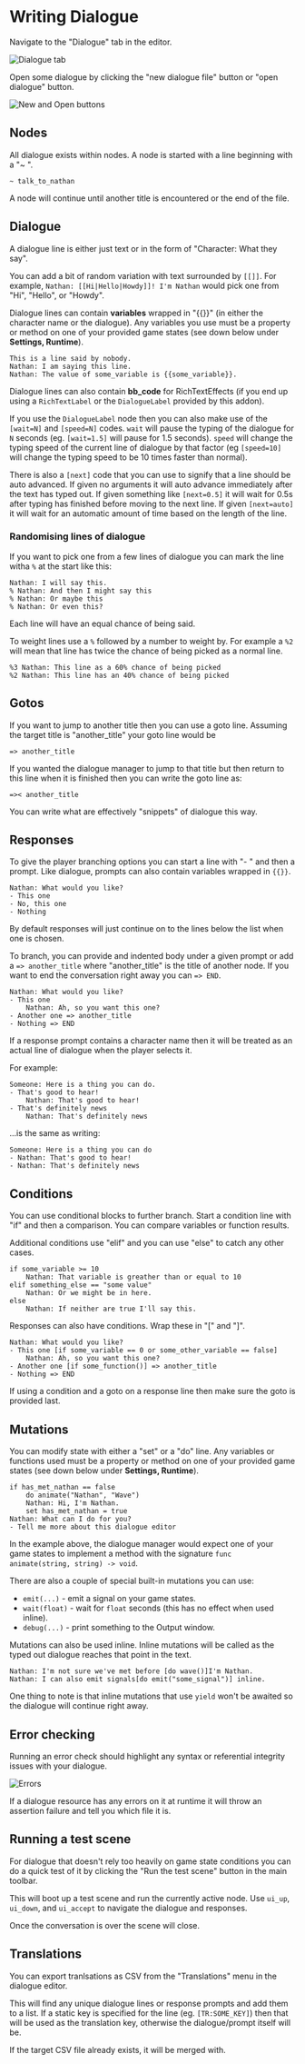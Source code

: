 # Writing Dialogue

Navigate to the "Dialogue" tab in the editor.

![Dialogue tab](dialogue-tab.jpg)

Open some dialogue by clicking the "new dialogue file" button or "open dialogue" button.

![New and Open buttons](new-open-buttons.jpg)

## Nodes

All dialogue exists within nodes. A node is started with a line beginning with a "~ ".

```
~ talk_to_nathan
```

A node will continue until another title is encountered or the end of the file.

## Dialogue

A dialogue line is either just text or in the form of "Character: What they say". 

You can add a bit of random variation with text surrounded by `[[]]`. For example, `Nathan: [[Hi|Hello|Howdy]]! I'm Nathan` would pick one from "Hi", "Hello", or "Howdy".

Dialogue lines can contain **variables** wrapped in "{{}}" (in either the character name or the dialogue). Any variables you use must be a property or method on one of your provided game states (see down below under **Settings, Runtime**).

```
This is a line said by nobody.
Nathan: I am saying this line.
Nathan: The value of some_variable is {{some_variable}}.
```

Dialogue lines can also contain **bb_code** for RichTextEffects (if you end up using a `RichTextLabel` or the `DialogueLabel` provided by this addon).

If you use the `DialogueLabel` node then you can also make use of the `[wait=N]` and `[speed=N]` codes. `wait` will pause the typing of the dialogue for `N` seconds (eg. `[wait=1.5]` will pause for 1.5 seconds). `speed` will change the typing speed of the current line of dialogue by that factor (eg `[speed=10]` will change the typing speed to be 10 times faster than normal).

There is also a `[next]` code that you can use to signify that a line should be auto advanced. If given no arguments it will auto advance immediately after the text has typed out. If given something like `[next=0.5]` it will wait for 0.5s after typing has finished before moving to the next line. If given `[next=auto]` it will wait for an automatic amount of time based on the length of the line.

### Randomising lines of dialogue

If you want to pick one from a few lines of dialogue you can mark the line witha `%` at the start like this:

```
Nathan: I will say this.
% Nathan: And then I might say this
% Nathan: Or maybe this
% Nathan: Or even this?
```

Each line will have an equal chance of being said.

To weight lines use a `%` followed by a number to weight by. For example a `%2` will mean that line has twice the chance of being picked as a normal line.

```
%3 Nathan: This line as a 60% chance of being picked
%2 Nathan: This line has an 40% chance of being picked
```

## Gotos

If you want to jump to another title then you can use a goto line. Assuming the target title is "another_title" your goto line would be 

```
=> another_title
```

If you wanted the dialogue manager to jump to that title but then return to this line when it is finished then you can write the goto line as:

```
=>< another_title
```

You can write what are effectively "snippets" of dialogue this way.

## Responses

To give the player branching options you can start a line with "- " and then a prompt. Like dialogue, prompts can also contain variables wrapped in `{{}}`.

```
Nathan: What would you like?
- This one
- No, this one
- Nothing
```

By default responses will just continue on to the lines below the list when one is chosen.

To branch, you can provide and indented body under a given prompt or add a `=> another_title` where "another_title" is the title of another node. If you want to end the conversation right away you can `=> END`.

```
Nathan: What would you like?
- This one
    Nathan: Ah, so you want this one?
- Another one => another_title
- Nothing => END
```

If a response prompt contains a character name then it will be treated as an actual line of dialogue when the player selects it.

For example:

```
Someone: Here is a thing you can do.
- That's good to hear!
    Nathan: That's good to hear!
- That's definitely news
    Nathan: That's definitely news
```

...is the same as writing:

```
Someone: Here is a thing you can do
- Nathan: That's good to hear!
- Nathan: That's definitely news
```

## Conditions

You can use conditional blocks to further branch. Start a condition line with "if" and then a comparison. You can compare variables or function results.

Additional conditions use "elif" and you can use "else" to catch any other cases.

```
if some_variable >= 10
    Nathan: That variable is greather than or equal to 10
elif something_else == "some value"
    Nathan: Or we might be in here.
else
    Nathan: If neither are true I'll say this.
```

Responses can also have conditions. Wrap these in "[" and "]".

```
Nathan: What would you like?
- This one [if some_variable == 0 or some_other_variable == false]
    Nathan: Ah, so you want this one?
- Another one [if some_function()] => another_title
- Nothing => END
```


If using a condition and a goto on a response line then make sure the goto is provided last.

## Mutations

You can modify state with either a "set" or a "do" line. Any variables or functions used must be a property or method on one of your provided game states (see down below under **Settings, Runtime**).

```
if has_met_nathan == false
    do animate("Nathan", "Wave")
    Nathan: Hi, I'm Nathan.
    set has_met_nathan = true
Nathan: What can I do for you?
- Tell me more about this dialogue editor
```

In the example above, the dialogue manager would expect one of your game states to implement a method with the signature `func animate(string, string) -> void`.

There are also a couple of special built-in mutations you can use:

- `emit(...)` - emit a signal on your game states.
- `wait(float)` - wait for `float` seconds (this has no effect when used inline).
- `debug(...)` - print something to the Output window.

Mutations can also be used inline. Inline mutations will be called as the typed out dialogue reaches that point in the text.

```
Nathan: I'm not sure we've met before [do wave()]I'm Nathan.
Nathan: I can also emit signals[do emit("some_signal")] inline.
```

One thing to note is that inline mutations that use `yield` won't be awaited so the dialogue will continue right away.

## Error checking

Running an error check should highlight any syntax or referential integrity issues with your dialogue.

![Errors](errors.jpg)

If a dialogue resource has any errors on it at runtime it will throw an assertion failure and tell you which file it is.

## Running a test scene

For dialogue that doesn't rely too heavily on game state conditions you can do a quick test of it by clicking the "Run the test scene" button in the main toolbar.

This will boot up a test scene and run the currently active node. Use `ui_up`, `ui_down`, and `ui_accept` to navigate the dialogue and responses.

Once the conversation is over the scene will close.

## Translations

You can export tranlsations as CSV from the "Translations" menu in the dialogue editor. 

This will find any unique dialogue lines or response prompts and add them to a list. If a static key is specified for the line (eg. `[TR:SOME_KEY]`) then that will be used as the translation key, otherwise the dialogue/prompt itself will be.

If the target CSV file already exists, it will be merged with.